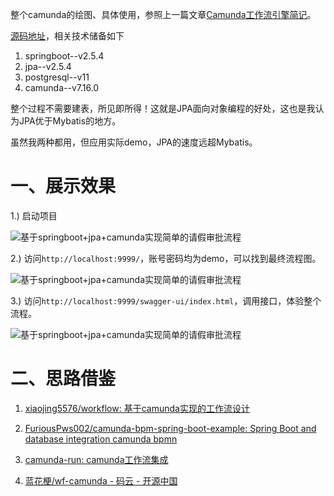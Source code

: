 整个camunda的绘图、具体使用，参照上一篇文章[Camunda工作流引擎简记](https://meethigher.top/blog/2022/camunda-quick-start/)。

[源码地址](https://github.com/meethigher/camunda-springboot-demo)，相关技术储备如下

1. springboot--v2.5.4
2. jpa--v2.5.4
3. postgresql--v11
4. camunda--v7.16.0

整个过程不需要建表，所见即所得！这就是JPA面向对象编程的好处，这也是我认为JPA优于Mybatis的地方。

虽然我两种都用，但应用实际demo，JPA的速度远超Mybatis。

# 一、展示效果

1.) 启动项目

![基于springboot+jpa+camunda实现简单的请假审批流程](https://meethigher.top/blog/2022/camunda-practice/image-20221124143906458.png)

2.) 访问`http://localhost:9999/`，账号密码均为demo，可以找到最终流程图。

![基于springboot+jpa+camunda实现简单的请假审批流程](https://meethigher.top/blog/2022/camunda-practice/image-20221124144055173.png)

3.) 访问`http://localhost:9999/swagger-ui/index.html`，调用接口，体验整个流程。

![基于springboot+jpa+camunda实现简单的请假审批流程](https://meethigher.top/blog/2022/camunda-practice/image-20221124144225583.png)

# 二、思路借鉴

1. [xiaojing5576/workflow: 基于camunda实现的工作流设计](https://github.com/xiaojing5576/workflow)
2. [FuriousPws002/camunda-bpm-spring-boot-example: Spring Boot and database integration camunda bpmn](https://github.com/FuriousPws002/camunda-bpm-spring-boot-example)

3. [camunda-run: camunda工作流集成](https://gitee.com/heshaobing/camunda-run)
4. [蓝花梗/wf-camunda - 码云 - 开源中国](https://gitee.com/lanhuageng/wf-camunda)